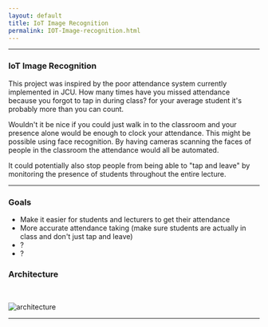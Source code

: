 ```yaml
---
layout: default
title: IoT Image Recognition
permalink: IOT-Image-recognition.html
---
```


---

### IoT Image Recognition
This project was inspired by the poor attendance system currently implemented in JCU. How many times have you missed attendance because you forgot to tap in during class? for your average student it's probably more than you can count.

Wouldn't it be nice if you could just walk in to the classroom and your presence alone would be enough to clock your attendance.
This might be possible using face recognition. By having cameras scanning the faces of people in the classroom the attendance would all be automated. 

It could potentially also stop people from being able to "tap and leave" by monitoring the presence of students throughout the entire lecture.


---

### Goals

- Make it easier for students and lecturers to get their attendance
- More accurate attendance taking (make sure students are actually in class and don't just tap and leave)
- ?
- ?

### Architecture
<br>


![architecture](https://lh3.googleusercontent.com/1m_z_u2Nb2sScaBKGQCHYIhL8DEQDdOqW42sDKLSDn9H5Y-IXIBHtiFyqUK_3RQxGu2dOk8hzjdSgXwYftjt114xH3ug-z25gKFGsdTFS18dFkA5PaX6ihrhyRCgSNE8KYeROzT0hF8UtKemF4xamH5Z_vYBN1cg2UPI6nlFEfyG6TAZp8NpX-NeDqH3A-AOWWp3qQOivC_5faGzupxeu1NZRWT9S5KgylrnZOzY25v1VlSmk-v75j4v3kX4-w4SnrVBOa9mN5fEIMz0pwViVz7bA268yJyJMKjulvMFkXoI7kH445_r52Dj_vPlhWvcJ0CSgBlaFalUhnBvHZ9zNROFbTD1KydG2Ow-HH4i96SiBnhdlAKaAmw0SAfBmVpSyNwVE5q_9xXYTW6nhUkzwAek45ulkyhwGtnInvqwQ5HqIyRVpeaxC0d_ro3kdR0mx2YgvNe8wSiJbDKjFt1200SaZq0Yw2RzSUZfsEGg-_CuJwNzkgOXSbhq0OIAoQbsL4bkYTv5MItAeyfkjhay7reH9J-fHrd-4cT7-k9PIgk15wnOOKcgQMK0wWJ59scUREqOiaMXLweUvychTNbRtG8i1bPcQHV5VUULrYbvux7BnUecBaEiaPn4n7NJRup6f3iCHUQ3_KSRRFjStg=w1056-h645-no)


---
